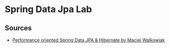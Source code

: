 # Spring Data Jpa Lab

## Sources

* [Performance oriented Spring Data JPA & Hibernate by Maciej Walkowiak](https://www.youtube.com/watch?v=L9ZOgX-3LTQ)
